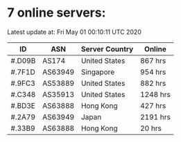 # 7 online servers:

Latest update at: Fri May 01 00:10:11 UTC 2020

| ID | ASN | Server Country | Online |
| -- | --- | -------------- | ------ |
| #.D09B | AS174 | United States | 867 hrs |
| #.7F1D | AS63949 | Singapore | 954 hrs |
| #.9FC3 | AS53889 | United States | 882 hrs |
| #.C348 | AS35913 | United States | 1248 hrs |
| #.BD3E | AS63888 | Hong Kong | 427 hrs |
| #.2A79 | AS63949 | Japan | 2191 hrs |
| #.33B9 | AS63888 | Hong Kong | 20 hrs |

